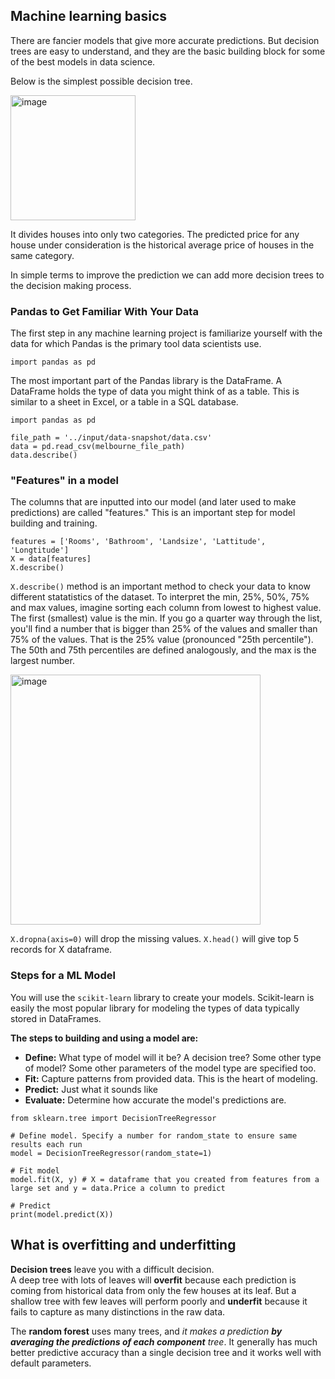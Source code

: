 ## Machine learning basics

There are fancier models that give more accurate predictions. But decision trees are easy to understand, and they are the basic building block for some of the best models in data science.

Below is the simplest possible decision tree.

<img width="200" alt="image" src="https://github.com/user-attachments/assets/2f279bde-9933-49fc-a4a6-d48c2e386eaa" />

It divides houses into only two categories. The predicted price for any house under consideration is the historical average price of houses in the same category.

In simple terms to improve the prediction we can add more decision trees to the decision making process.

### Pandas to Get Familiar With Your Data
The first step in any machine learning project is familiarize yourself with the data for which Pandas is the primary tool data scientists use.

`import pandas as pd`

The most important part of the Pandas library is the DataFrame. A DataFrame holds the type of data you might think of as a table.
This is similar to a sheet in Excel, or a table in a SQL database.

```
import pandas as pd

file_path = '../input/data-snapshot/data.csv'
data = pd.read_csv(melbourne_file_path)
data.describe()
```

### "Features" in a model

The columns that are inputted into our model (and later used to make predictions) are called "features."
This is an important step for model building and training.

```
features = ['Rooms', 'Bathroom', 'Landsize', 'Lattitude', 'Longtitude']
X = data[features]
X.describe()
```

`X.describe()` method is an important method to check your data to know different statatistics of the dataset.
To interpret the min, 25%, 50%, 75% and max values, imagine sorting each column from lowest to highest value. 
The first (smallest) value is the min. 
If you go a quarter way through the list, you'll find a number that is bigger than 25% of the values and smaller than 75% of the values. 
That is the 25% value (pronounced "25th percentile"). The 50th and 75th percentiles are defined analogously, and the max is the largest number.

<img width="400" alt="image" src="https://github.com/user-attachments/assets/224770a3-73d5-4f7c-815a-a620e80f6b20" />

`X.dropna(axis=0)` will drop the missing values. `X.head()` will give top 5 records for X dataframe.

### Steps for a ML Model
You will use the `scikit-learn` library to create your models. 
Scikit-learn is easily the most popular library for modeling the types of data typically stored in DataFrames.

**The steps to building and using a model are:**

* **Define:** What type of model will it be? A decision tree? Some other type of model? Some other parameters of the model type are specified too.
* **Fit:** Capture patterns from provided data. This is the heart of modeling.
* **Predict:** Just what it sounds like
* **Evaluate:** Determine how accurate the model's predictions are.

```
from sklearn.tree import DecisionTreeRegressor

# Define model. Specify a number for random_state to ensure same results each run
model = DecisionTreeRegressor(random_state=1)

# Fit model
model.fit(X, y) # X = dataframe that you created from features from a large set and y = data.Price a column to predict

# Predict
print(model.predict(X))

```

## What is overfitting and underfitting 

**Decision trees** leave you with a difficult decision.   
A deep tree with lots of leaves will **overfit** because each prediction is coming from historical data from only the few houses at its leaf. But a shallow tree with few leaves will perform poorly and **underfit** because it fails to capture as many distinctions in the raw data.

The **random forest** uses many trees, and _it makes a prediction **by averaging the predictions of each component** tree_. It generally has much better predictive accuracy than a single decision tree and it works well with default parameters.

